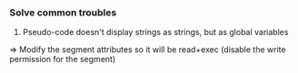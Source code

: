 ### Solve common troubles
1. Pseudo-code doesn't display strings as strings, but as global variables

=> Modify the segment attributes so it will be read+exec (disable the write permission for the segment)
